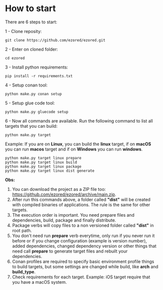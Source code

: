 # How to start

There are 6 steps to start:

1 - Clone reposity:

```
git clone https://github.com/ezored/ezored.git
```

2 - Enter on cloned folder:

```
cd ezored
```

3 - Install python requirements:

```
pip install -r requirements.txt
```

4 -  Setup conan tool:

```
python make.py conan setup
```

5 - Setup glue code tool:

```
python make.py gluecode setup
```

6 - Now all commands are available. Run the following command to list all targets that you can build:

```
python make.py target
```

Example: If you are on **Linux**, you can build the **linux** target, if on **macOS** you can run **macos** target and if on **Windows** you can run **windows**.

```
python make.py target linux prepare  
python make.py target linux build  
python make.py target linux package  
python make.py target linux dist generate  
```

**Obs:**

1. You can download the project as a ZIP file too: https://github.com/ezored/ezored/archive/main.zip.
2. After run this commands above, a folder called **"dist"** will be created with compiled binaries of applications. The rule is the same for other targets.
3. The execution order is important. You need prepare files and dependencies, build, package and finally distribute.
4. Package verbs will copy files to a non versioned folder called **"dist"** in root path.
5. You don't need run **prepare** verb everytime, only run if you never run it before or if you change configuration (example is version number), added dependencies, changed dependency version or other things that need call **prepare** to generate target files and rebuilt your dependencies.
6. Conan profiles are required to specify basic environment profile things to build targets, but some settings are changed while build, like **arch** and **build_type**.
7. Check requirements for each target. Example: iOS target require that you have a macOS system.
